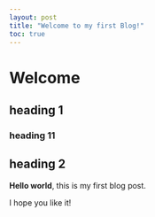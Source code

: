 ```yaml
---
layout: post
title: "Welcome to my first Blog!"
toc: true
---
```


# Welcome

## heading 1

### heading 11

## heading 2

**Hello world**, this is my first blog post.

I hope you like it!
